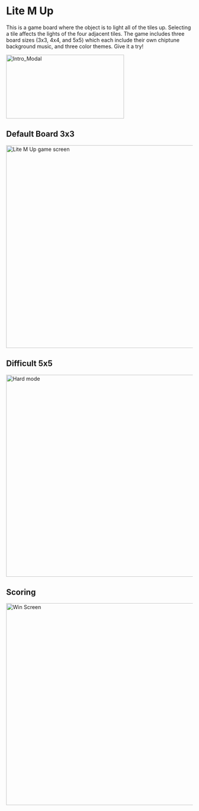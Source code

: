 # Lite M Up

This is a game board where the object is to light all of the tiles up. Selecting a tile affects the lights of the four adjacent tiles. The game includes three board sizes (3x3, 4x4, and 5x5) which each include their own chiptune background music, and three color themes. Give it a try!

<img width="318" height="172" alt="Intro_Modal" src="https://github.com/user-attachments/assets/28161ce9-c33d-4c1b-9c45-423252cc9bfa" />



## Default Board 3x3

<img width="733" height="546" alt="Lite M Up game screen" src="https://github.com/user-attachments/assets/7f6a54dd-fafd-4f49-a0ae-0ef7ca040e44" />



## Difficult 5x5

<img width="733" height="544" alt="Hard mode" src="https://github.com/user-attachments/assets/05ea0018-01a6-47f1-a906-ae7d3425245b" />


## Scoring

<img width="733" height="544" alt="Win Screen" src="https://github.com/user-attachments/assets/fbb1a5c6-0e21-4490-a76d-e6a0addc1ea1" />
